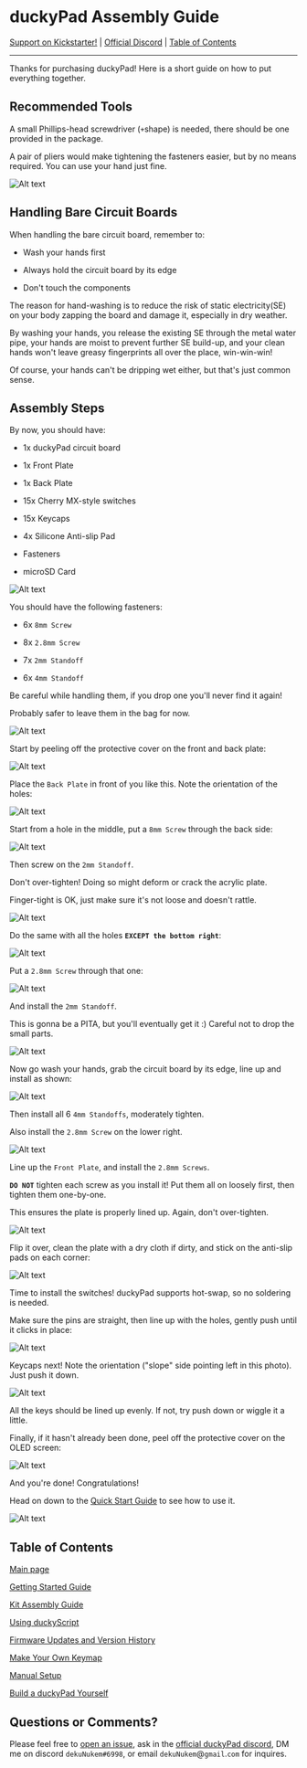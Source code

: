 # duckyPad Assembly Guide

[Support on Kickstarter!](https://www.kickstarter.com/projects/dekunukem/duckypad-do-it-all-mechanical-macropad) | [Official Discord](https://discord.gg/4sJCBx5) | [Table of Contents](#table-of-contents)

------

Thanks for purchasing duckyPad! Here is a short guide on how to put everything together.

## Recommended Tools

A small Phillips-head screwdriver (`+`shape) is needed, there should be one provided in the package.

A pair of pliers would make tightening the fasteners easier, but by no means required. You can use your hand just fine.

![Alt text](resources/pics/assembly/tools.jpg)

## Handling Bare Circuit Boards

When handling the bare circuit board, remember to:

* Wash your hands first

* Always hold the circuit board by its edge

* Don't touch the components

The reason for hand-washing is to reduce the risk of static electricity(SE) on your body zapping the board and damage it, especially in dry weather.

By washing your hands, you release the existing SE through the metal water pipe, your hands are moist to prevent further SE build-up, and your clean hands won't leave greasy fingerprints all over the place, win-win-win!

Of course, your hands can't be dripping wet either, but that's just common sense.

## Assembly Steps

By now, you should have:

* 1x duckyPad circuit board

* 1x Front Plate

* 1x Back Plate

* 15x Cherry MX-style switches

* 15x Keycaps

* 4x Silicone Anti-slip Pad

* Fasteners

* microSD Card

![Alt text](resources/pics/assembly/assembly1.jpeg)

You should have the following fasteners:

* 6x `8mm Screw`

* 8x `2.8mm Screw`

* 7x `2mm Standoff`

* 6x `4mm Standoff`

Be careful while handling them, if you drop one you'll never find it again!

Probably safer to leave them in the bag for now.

![Alt text](resources/pics/assembly/assembly3.jpeg)

Start by peeling off the protective cover on the front and back plate:

![Alt text](resources/pics/assembly/assembly2.jpeg)

Place the `Back Plate` in front of you like this. Note the orientation of the holes:

![Alt text](resources/pics/assembly/assembly4.jpeg)

Start from a hole in the middle, put a `8mm Screw` through the back side:

![Alt text](resources/pics/assembly/assembly5.jpeg)

Then screw on the `2mm Standoff`.

Don't over-tighten! Doing so might deform or crack the acrylic plate.

Finger-tight is OK, just make sure it's not loose and doesn't rattle.

![Alt text](resources/pics/assembly/assembly6.jpeg)

Do the same with all the holes **`EXCEPT the bottom right`**:

![Alt text](resources/pics/assembly/assembly7.jpeg)

Put a `2.8mm Screw` through that one:

![Alt text](resources/pics/assembly/assembly8.jpeg)

And install the `2mm Standoff`.

This is gonna be a PITA, but you'll eventually get it :) Careful not to drop the small parts. 

![Alt text](resources/pics/assembly/assembly9.jpeg)

Now go wash your hands, grab the circuit board by its edge, line up and install as shown:

![Alt text](resources/pics/assembly/assembly10.jpeg)

Then install all 6 `4mm Standoffs`, moderately tighten.

Also install the `2.8mm Screw` on the lower right.

![Alt text](resources/pics/assembly/assembly11.jpeg)

Line up the `Front Plate`, and install the `2.8mm Screws`.

**`DO NOT`** tighten each screw as you install it! Put them all on loosely first, then tighten them one-by-one.

This ensures the plate is properly lined up. Again, don't over-tighten.

![Alt text](resources/pics/assembly/assembly12.jpeg)

Flip it over, clean the plate with a dry cloth if dirty, and stick on the anti-slip pads on each corner:

![Alt text](resources/pics/assembly/assembly13.jpeg)

Time to install the switches! duckyPad supports hot-swap, so no soldering is needed. 

Make sure the pins are straight, then line up with the holes, gently push until it clicks in place:

![Alt text](resources/pics/assembly/assembly14.jpeg)

Keycaps next! Note the orientation ("slope" side pointing left in this photo). Just push it down.

![Alt text](resources/pics/assembly/assembly15.jpeg)

All the keys should be lined up evenly. If not, try push down or wiggle it a little.

Finally, if it hasn't already been done, peel off the protective cover on the OLED screen:

![Alt text](resources/pics/assembly/peel.jpg)

And you're done! Congratulations!

Head on down to the [Quick Start Guide](/getting_started.md) to see how to use it.

![Alt text](resources/pics/assembly/assembly16.jpeg)

## Table of Contents

[Main page](README.md)

[Getting Started Guide](getting_started.md)

[Kit Assembly Guide](kit_assembly_guide.md)

[Using duckyScript](duckyscript_info.md)

[Firmware Updates and Version History](firmware_updates_and_version_history.md)

[Make Your Own Keymap](./keymap_instructions.md)

[Manual Setup](./manual_setup.md)

[Build a duckyPad Yourself](build_it_yourself.md)

## Questions or Comments?

Please feel free to [open an issue](https://github.com/dekuNukem/duckypad/issues), ask in the [official duckyPad discord](https://discord.gg/4sJCBx5), DM me on discord `dekuNukem#6998`, or email `dekuNukem`@`gmail`.`com` for inquires.
